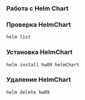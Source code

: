 ### Работа с Helm Chart

### Проверка HelmChart
```shell
helm list
````

### Установка HelmChart
```shell
helm install hw09 helmChart
````

### Удаление HelmChart
```shell
helm delete hw09
````
